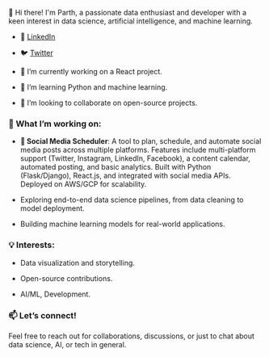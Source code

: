 👋 Hi there! I'm Parth, a passionate data enthusiast and developer with a keen interest in data science, artificial intelligence, and machine learning.

- 💼 [LinkedIn](https://www.linkedin.com/in/parth-rana-927254208/)
- 🐦 [Twitter](https://x.com/parth_4_xo)
 

- 🔭 I’m currently working on a React project.
- 🌱 I’m learning Python and machine learning.
- 👯 I’m looking to collaborate on open-source projects.


### 🔭 What I’m working on:

- **🚀 Social Media Scheduler**: A tool to plan, schedule, and automate social media posts across multiple platforms. Features include multi-platform support (Twitter, Instagram, LinkedIn, Facebook), a content calendar, automated posting, and basic analytics. Built with Python (Flask/Django), React.js, and integrated with social media APIs. Deployed on AWS/GCP for scalability.

- Exploring end-to-end data science pipelines, from data cleaning to model deployment.

- Building machine learning models for real-world applications.

### 💡 Interests:

- Data visualization and storytelling.

- Open-source contributions.

- AI/ML, Development.

### 📫 Let’s connect!
Feel free to reach out for collaborations, discussions, or just to chat about data science, AI, or tech in general.
